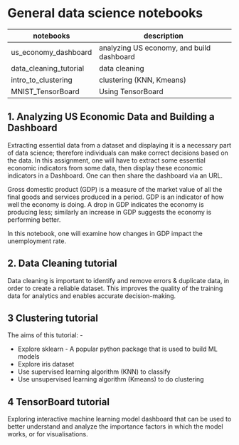 # General data science notebooks

| notebooks              | description                               |
|------------------------|-------------------------------------------|
| us_economy_dashboard   | analyzing US economy, and build dashboard |
| data_cleaning_tutorial | data cleaning                             |
| intro_to_clustering    | clustering (KNN, Kmeans)                  |
| MNIST_TensorBoard      | Using TensorBoard                         |


## 1. Analyzing US Economic Data and Building a Dashboard
Extracting essential data from a dataset and displaying it is a necessary part of data science; therefore individuals can make correct decisions based on the data. In this assignment, one will have to extract some essential economic indicators from some data, then display these economic indicators in a Dashboard. One can then share the dashboard via an URL.

Gross domestic product (GDP) is a measure of the market value of all the final goods and services produced in a period. GDP is an indicator of how well the economy is doing. A drop in GDP indicates the economy is producing less; similarly an increase in GDP suggests the economy is performing better. 

In this notebook, one will examine how changes in GDP impact the unemployment rate. 

## 2. Data Cleaning tutorial
Data cleaning is important to identify and remove errors & duplicate data, in order to create a reliable dataset. This improves the quality of the training data for analytics and enables accurate decision-making.

## 3 Clustering tutorial
The aims of this tutorial: -
- Explore sklearn - A popular python package that is used to build ML models
- Explore iris dataset
- Use supervised learning algorithm (KNN) to classify
- Use unsupervised learning algorithm (Kmeans) to do clustering

## 4 TensorBoard tutorial
Exploring interactive machine learning model dashboard that can be used to better understand and analyze the importance factors in which the model works, or for visualisations. 
